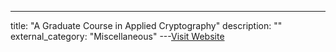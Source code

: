 ---
title: "A Graduate Course in Applied Cryptography"
description: ""
external_category: "Miscellaneous"
---[Visit Website](https://crypto.stanford.edu/~dabo/cryptobook/)

